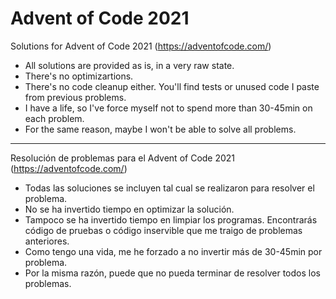 # Advent of Code 2021

Solutions for Advent of Code 2021 (https://adventofcode.com/)

* All solutions are provided as is, in a very raw state.
* There's no optimizartions.
* There's no code cleanup either. You'll find tests or unused code I paste from previous problems.
* I have a life, so I've force myself not to spend more than 30-45min on each problem.
* For the same reason, maybe I won't be able to solve all problems.

---

Resolución de problemas para el Advent of Code 2021 (https://adventofcode.com/)

* Todas las soluciones se incluyen tal cual se realizaron para resolver el problema.
* No se ha invertido tiempo en optimizar la solución.
* Tampoco se ha invertido tiempo en limpiar los programas. Encontrarás código de pruebas o código inservible que me traigo de problemas anteriores.
* Como tengo una vida, me he forzado a no invertir más de 30-45min por problema.
* Por la misma razón, puede que no pueda terminar de resolver todos los problemas.
